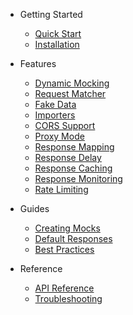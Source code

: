 * Getting Started
  * [Quick Start](quickstart.md)
  * [Installation](installation.md)

* Features
  * [Dynamic Mocking](features/dynamic-mock.md)
  * [Request Matcher](features/request-matcher.md)
  * [Fake Data](features/fake-data.md)
  * [Importers](features/importers.md)
  * [CORS Support](features/cors.md)
  * [Proxy Mode](features/proxy.md)
  * [Response Mapping](features/mapping.md)
  * [Response Delay](features/delay.md)
  * [Response Caching](features/caching.md)
  * [Response Monitoring](features/monitoring.md)
  * [Rate Limiting](features/rate-limiting.md)




* Guides
  * [Creating Mocks](guides/creating-mocks.md)
  * [Default Responses](guides/default-responses.md)
  * [Best Practices](guides/best-practices.md)

* Reference
  * [API Reference](reference/api.md)
  * [Troubleshooting](reference/troubleshooting.md)